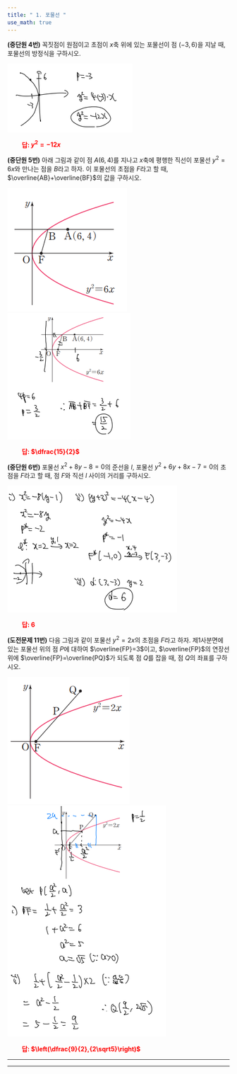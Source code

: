 ```yaml
---
title: " 1. 포물선 "
use_math: true
---
```


**(중단원 4번)** 꼭짓점이 원점이고 초점이 $x$축 위에 있는 포물선이 점 $(-3, 6)$을 지날 때, 포물선의 방정식을 구하시오.

<img src="/assets/Pasted image 20240308132720.png"/>

**<span style="color: red;">$\qquad$답: $y^2=-12x$</span>**

**(중단원 5번)** 아래 그림과 같이 점 $A(6, 4)$를 지나고 $x$축에 평행한 직선이 포물선 $y^2=6x$와 만나는 점을 $B$라고 하자. 이 포물선의 초점을 $F$라고 할 때, $\overline{AB}+\overline{BF}$의 값을 구하시오.

<img src="/assets/Pasted image 20240305221615.png"/>

<img src="/assets/Pasted image 20240308132732.png"/>

**<span style="color: red;">$\qquad$답: $\dfrac{15}{2}$</span>**

**(중단원 6번)** 포물선 $x^2+8y-8=0$의 준선을 $l$, 포물선 $y^2+6y+8x-7=0$의 초점을 $F$라고 할 때, 점 $F$와 직선 $l$ 사이의 거리를 구하시오.

<img src="/assets/Pasted image 20240308132755.png"/>

**<span style="color: red;">$\qquad$답: $6$</span>**

**(도전문제 11번)** 다음 그림과 같이 포물선 $y^2=2x$의 초점을 $F$라고 하자. 제1사분면에 있는 포물선 위의 점 $P$에 대하여 $\overline{FP}=3$이고, $\overline{FP}$의 연장선 위에 $\overline{FP}=\overline{PQ}$가 되도록 점 $Q$를 잡을 때, 점 $Q$의 좌표를 구하시오.

<img src="/assets/Pasted image 20240305221712.png"/>

<img src="/assets/Pasted image 20240308132808.png"/>

**<span style="color: red;">$\qquad$답: $\left(\dfrac{9}{2},{2\sqrt5}\right)$</span>**

***







***
